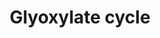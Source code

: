 ---
annotations:
- id: PW:0000063
  parent: classic metabolic pathway
  type: Pathway Ontology
  value: glyoxylate and dicarboxylate metabolic pathway
authors:
- Andra
- Mkutmon
- MaintBot
- Khanspers
- Fehrhart
description: The glyoxylate cycle transforms acetyl-CoA derived from the β-oxidation
  of fatty acids into oxaloacetate, an intermediate of the citric acid cycle
last-edited: 2018-05-28
organisms:
- Mycobacterium tuberculosis
redirect_from:
- /index.php/Pathway:WP2566
- /instance/WP2566
- /instance/WP2566_rr97588
revision: r97588
schema-jsonld:
- '@context': https://schema.org/
  '@id': https://wikipathways.github.io/pathways/WP2566.html
  '@type': Dataset
  creator:
    '@type': Organization
    name: WikiPathways
  description: The glyoxylate cycle transforms acetyl-CoA derived from the β-oxidation
    of fatty acids into oxaloacetate, an intermediate of the citric acid cycle
  keywords:
  - ACN
  - Acetyl-CoA
  - CITA
  - CITE
  - Citrate
  - FUM
  - Fumarate
  - Glyoxylate
  - ICL1
  - ICL2a
  - ICL2b
  - Isocitrate
  - MDH
  - MLS
  - MQO
  - Malate
  - Oxaloacetate
  - SDHA
  - SDHB
  - SDHC
  - SDHD
  - Succinate
  license: CC0
  name: Glyoxylate cycle
seo: CreativeWork
title: Glyoxylate cycle
wpid: WP2566
---